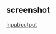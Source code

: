 ## screenshot

[input/output](../page_236_excrecise_10.6/screenshot/Screenshot%202024-09-20%20153358.png)